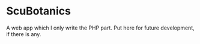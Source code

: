 # ScuBotanics
A web app which I only write the PHP part. Put here for future development, if there is any.
